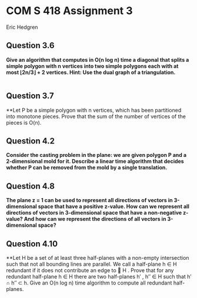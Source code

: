 # COM S 418 Assignment 3
Eric Hedgren

## Question 3.6
**Give an algorithm that computes in O(n log n) time a diagonal that splits a simple polygon with n vertices into two simple polygons each with at most ⌊2n/3⌋ + 2 vertices. Hint: Use the dual graph of a triangulation.**

```

```

## Question 3.7
**Let P be a simple polygon with n vertices, which has been partitioned into monotone pieces. Prove that the sum of the number of vertices of the pieces is O(n).



## Question 4.2
**Consider the casting problem in the plane: we are given polygon P and a 2-dimensional mold for it. Describe a linear time algorithm that decides whether P can be removed from the mold by a single translation.**


## Question 4.8
**The plane z = 1 can be used to represent all directions of vectors in 3-dimensional space that have a positive z-value. How can we represent all directions of vectors in 3-dimensional space that have a non-negative z-value? And how can we represent the directions of all vectors in 3-dimensional space?**



## Question 4.10
**Let H be a set of at least three half-planes with a non-empty intersection such that not all bounding lines are parallel. We call a half-plane h ∈ H redundant if it does not contribute an edge to 􏰅 H . Prove that for any redundant half-plane h ∈ H there are two half-planes h′ , h′′ ∈ H such that h′ ∩ h′′ ⊂ h. Give an O(n log n) time algorithm to compute all redundant half-planes.

```

```
